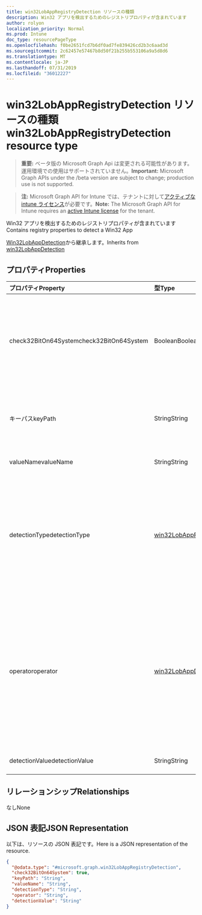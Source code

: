 ```yaml
---
title: win32LobAppRegistryDetection リソースの種類
description: Win32 アプリを検出するためのレジストリプロパティが含まれています
author: rolyon
localization_priority: Normal
ms.prod: Intune
doc_type: resourcePageType
ms.openlocfilehash: f0be2651fcd7b6df0ad7fe839426cd2b3c6aad3d
ms.sourcegitcommit: 2c62457e57467b8d50f21b255b553106a9a5d8d6
ms.translationtype: MT
ms.contentlocale: ja-JP
ms.lasthandoff: 07/31/2019
ms.locfileid: "36012227"
---
```

# <a name="win32lobappregistrydetection-resource-type"></a><span data-ttu-id="c08b4-103">win32LobAppRegistryDetection リソースの種類</span><span class="sxs-lookup"><span data-stu-id="c08b4-103">win32LobAppRegistryDetection resource type</span></span>

> <span data-ttu-id="c08b4-104">**重要:** ベータ版の Microsoft Graph Api は変更される可能性があります。運用環境での使用はサポートされていません。</span><span class="sxs-lookup"><span data-stu-id="c08b4-104">**Important:** Microsoft Graph APIs under the /beta version are subject to change; production use is not supported.</span></span>

> <span data-ttu-id="c08b4-105">**注:** Microsoft Graph API for Intune では、テナントに対して[アクティブな intune ライセンス](https://go.microsoft.com/fwlink/?linkid=839381)が必要です。</span><span class="sxs-lookup"><span data-stu-id="c08b4-105">**Note:** The Microsoft Graph API for Intune requires an [active Intune license](https://go.microsoft.com/fwlink/?linkid=839381) for the tenant.</span></span>

<span data-ttu-id="c08b4-106">Win32 アプリを検出するためのレジストリプロパティが含まれています</span><span class="sxs-lookup"><span data-stu-id="c08b4-106">Contains registry properties to detect a Win32 App</span></span>


<span data-ttu-id="c08b4-107">[Win32LobAppDetection](../resources/intune-apps-win32lobappdetection.md)から継承します。</span><span class="sxs-lookup"><span data-stu-id="c08b4-107">Inherits from [win32LobAppDetection](../resources/intune-apps-win32lobappdetection.md)</span></span>

## <a name="properties"></a><span data-ttu-id="c08b4-108">プロパティ</span><span class="sxs-lookup"><span data-stu-id="c08b4-108">Properties</span></span>
|<span data-ttu-id="c08b4-109">プロパティ</span><span class="sxs-lookup"><span data-stu-id="c08b4-109">Property</span></span>|<span data-ttu-id="c08b4-110">型</span><span class="sxs-lookup"><span data-stu-id="c08b4-110">Type</span></span>|<span data-ttu-id="c08b4-111">説明</span><span class="sxs-lookup"><span data-stu-id="c08b4-111">Description</span></span>|
|:---|:---|:---|
|<span data-ttu-id="c08b4-112">check32BitOn64System</span><span class="sxs-lookup"><span data-stu-id="c08b4-112">check32BitOn64System</span></span>|<span data-ttu-id="c08b4-113">Boolean</span><span class="sxs-lookup"><span data-stu-id="c08b4-113">Boolean</span></span>|<span data-ttu-id="c08b4-114">このレジストリパスが、64ビットシステムの32ビットアプリをチェックするためのものであるかどうかを示す値。</span><span class="sxs-lookup"><span data-stu-id="c08b4-114">A value indicating whether this registry path is for checking 32-bit app on 64-bit system</span></span>|
|<span data-ttu-id="c08b4-115">キーパス</span><span class="sxs-lookup"><span data-stu-id="c08b4-115">keyPath</span></span>|<span data-ttu-id="c08b4-116">String</span><span class="sxs-lookup"><span data-stu-id="c08b4-116">String</span></span>|<span data-ttu-id="c08b4-117">Win32 基幹業務 (LoB) アプリを検出するためのレジストリキーのパス</span><span class="sxs-lookup"><span data-stu-id="c08b4-117">The registry key path to detect Win32 Line of Business (LoB) app</span></span>|
|<span data-ttu-id="c08b4-118">valueName</span><span class="sxs-lookup"><span data-stu-id="c08b4-118">valueName</span></span>|<span data-ttu-id="c08b4-119">String</span><span class="sxs-lookup"><span data-stu-id="c08b4-119">String</span></span>|<span data-ttu-id="c08b4-120">レジストリ値の名前</span><span class="sxs-lookup"><span data-stu-id="c08b4-120">The registry value name</span></span>|
|<span data-ttu-id="c08b4-121">detectionType</span><span class="sxs-lookup"><span data-stu-id="c08b4-121">detectionType</span></span>|[<span data-ttu-id="c08b4-122">win32LobAppRegistryDetectionType</span><span class="sxs-lookup"><span data-stu-id="c08b4-122">win32LobAppRegistryDetectionType</span></span>](../resources/intune-apps-win32lobappregistrydetectiontype.md)|<span data-ttu-id="c08b4-123">レジストリデータ検出の種類。</span><span class="sxs-lookup"><span data-stu-id="c08b4-123">The registry data detection type.</span></span> <span data-ttu-id="c08b4-124">使用可能な値: `notConfigured`、`exists`、`doesNotExist`、`string`、`integer`、`version`。</span><span class="sxs-lookup"><span data-stu-id="c08b4-124">Possible values are: `notConfigured`, `exists`, `doesNotExist`, `string`, `integer`, `version`.</span></span>|
|<span data-ttu-id="c08b4-125">operator</span><span class="sxs-lookup"><span data-stu-id="c08b4-125">operator</span></span>|[<span data-ttu-id="c08b4-126">win32LobAppDetectionOperator</span><span class="sxs-lookup"><span data-stu-id="c08b4-126">win32LobAppDetectionOperator</span></span>](../resources/intune-apps-win32lobappdetectionoperator.md)|<span data-ttu-id="c08b4-127">レジストリデータを検出するための演算子。</span><span class="sxs-lookup"><span data-stu-id="c08b4-127">The operator for registry data detection.</span></span> <span data-ttu-id="c08b4-128">可能な値は、`notConfigured`、`equal`、`notEqual`、`greaterThan`、`greaterThanOrEqual`、`lessThan`、`lessThanOrEqual` です。</span><span class="sxs-lookup"><span data-stu-id="c08b4-128">Possible values are: `notConfigured`, `equal`, `notEqual`, `greaterThan`, `greaterThanOrEqual`, `lessThan`, `lessThanOrEqual`.</span></span>|
|<span data-ttu-id="c08b4-129">detectionValue</span><span class="sxs-lookup"><span data-stu-id="c08b4-129">detectionValue</span></span>|<span data-ttu-id="c08b4-130">String</span><span class="sxs-lookup"><span data-stu-id="c08b4-130">String</span></span>|<span data-ttu-id="c08b4-131">レジストリの検出値</span><span class="sxs-lookup"><span data-stu-id="c08b4-131">The registry detection value</span></span>|

## <a name="relationships"></a><span data-ttu-id="c08b4-132">リレーションシップ</span><span class="sxs-lookup"><span data-stu-id="c08b4-132">Relationships</span></span>
<span data-ttu-id="c08b4-133">なし</span><span class="sxs-lookup"><span data-stu-id="c08b4-133">None</span></span>

## <a name="json-representation"></a><span data-ttu-id="c08b4-134">JSON 表記</span><span class="sxs-lookup"><span data-stu-id="c08b4-134">JSON Representation</span></span>
<span data-ttu-id="c08b4-135">以下は、リソースの JSON 表記です。</span><span class="sxs-lookup"><span data-stu-id="c08b4-135">Here is a JSON representation of the resource.</span></span>
<!-- {
  "blockType": "resource",
  "@odata.type": "microsoft.graph.win32LobAppRegistryDetection"
}
-->
``` json
{
  "@odata.type": "#microsoft.graph.win32LobAppRegistryDetection",
  "check32BitOn64System": true,
  "keyPath": "String",
  "valueName": "String",
  "detectionType": "String",
  "operator": "String",
  "detectionValue": "String"
}
```





